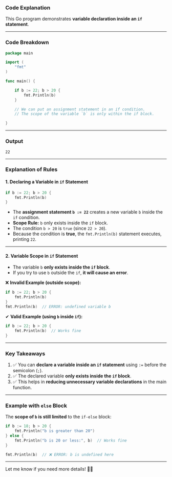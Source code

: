 ### **Code Explanation**
This Go program demonstrates **variable declaration inside an `if` statement**.

---

### **Code Breakdown**
```go
package main

import (
	"fmt"
)

func main() {

	if b := 22; b > 20 {
		fmt.Println(b)
	}

	// We can put an assignment statement in an if condition.
	// The scope of the variable `b` is only within the if block.

}
```

---

### **Output**
```
22
```

---

### **Explanation of Rules**
#### **1. Declaring a Variable in `if` Statement**
```go
if b := 22; b > 20 {
    fmt.Println(b)
}
```
- The **assignment statement `b := 22`** creates a new variable `b` inside the `if` condition.
- **Scope Rule:** `b` only exists inside the `if` block.
- The condition `b > 20` is `true` (since `22 > 20`).
- Because the condition is **true**, the `fmt.Println(b)` statement executes, printing `22`.

---

#### **2. Variable Scope in `if` Statement**
- The variable `b` **only exists inside the `if` block**.
- If you try to use `b` outside the `if`, **it will cause an error**.

❌ **Invalid Example (outside scope):**
```go
if b := 22; b > 20 {
    fmt.Println(b)
}
fmt.Println(b)  // ERROR: undefined variable b
```
✔ **Valid Example (using `b` inside `if`):**
```go
if b := 22; b > 20 {
    fmt.Println(b)  // Works fine
}
```

---

### **Key Takeaways**
1. ✅ You can **declare a variable inside an `if` statement** using `:=` before the semicolon (`;`).
2. ✅ The declared variable **only exists inside the `if` block**.
3. ✅ This helps in **reducing unnecessary variable declarations** in the main function.

---

### **Example with `else` Block**
The **scope of `b` is still limited** to the `if-else` block:
```go
if b := 18; b > 20 {
    fmt.Println("b is greater than 20")
} else {
    fmt.Println("b is 20 or less:", b)  // Works fine
}

fmt.Println(b)  // ❌ ERROR: b is undefined here
```

---

Let me know if you need more details! 🚀😊